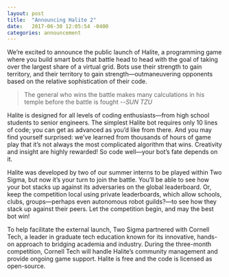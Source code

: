 ```yaml
---
layout: post
title:  "Announcing Halite 2"
date:   2017-06-30 12:05:54 -0400
categories: announcement
---
```


We’re excited to announce the public launch of Halite, a programming game where you build smart bots that battle head to head with the goal of taking over the largest share of a virtual grid. Bots use their strength to gain territory, and their territory to gain strength—outmaneuvering opponents based on the relative sophistication of their code.

>The general who wins the battle makes many calculations in his temple before the battle is fought
> --<cite>SUN TZU</cite>

Halite is designed for all levels of coding enthusiasts—from high school students to senior engineers. The simplest Halite bot requires only 10 lines of code; you can get as advanced as you’d like from there. And you may find yourself surprised: we’ve learned from thousands of hours of game play that it’s not always the most complicated algorithm that wins. Creativity and insight are highly rewarded! So code well—your bot’s fate depends on it. 

Halite was developed by two of our summer interns to be played within Two Sigma, but now it’s your turn to join the battle. You’ll be able to see how your bot stacks up against its adversaries on the global leaderboard. Or, keep the competition local using private leaderboards, which allow schools, clubs, groups—perhaps even autonomous robot guilds?—to see how they stack up against their peers. Let the competition begin, and may the best bot win!    

To help facilitate the external launch, Two Sigma partnered with Cornell Tech, a leader in graduate tech education known for its innovative, hands-on approach to bridging academia and industry. During the three-month competition, Cornell Tech will handle Halite’s community management and provide ongoing game support.  Halite is free and the code is licensed as open-source.
